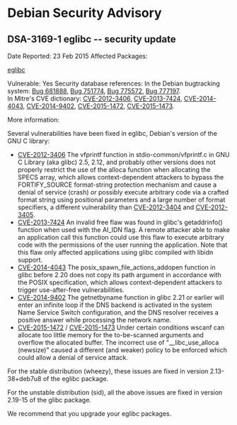 
Debian Security Advisory
========================


DSA-3169-1 eglibc -- security update
------------------------------------



Date Reported:
23 Feb 2015
Affected Packages:

[eglibc](https://packages.debian.org/src:eglibc)

Vulnerable:
Yes
Security database references:
In the Debian bugtracking system: [Bug 681888](https://bugs.debian.org/cgi-bin/bugreport.cgi?bug=681888), [Bug 751774](https://bugs.debian.org/cgi-bin/bugreport.cgi?bug=751774), [Bug 775572](https://bugs.debian.org/cgi-bin/bugreport.cgi?bug=775572), [Bug 777197](https://bugs.debian.org/cgi-bin/bugreport.cgi?bug=777197).  
In Mitre's CVE dictionary: [CVE-2012-3406](https://security-tracker.debian.org/tracker/CVE-2012-3406), [CVE-2013-7424](https://security-tracker.debian.org/tracker/CVE-2013-7424), [CVE-2014-4043](https://security-tracker.debian.org/tracker/CVE-2014-4043), [CVE-2014-9402](https://security-tracker.debian.org/tracker/CVE-2014-9402), [CVE-2015-1472](https://security-tracker.debian.org/tracker/CVE-2015-1472), [CVE-2015-1473](https://security-tracker.debian.org/tracker/CVE-2015-1473).  

More information:

Several vulnerabilities have been fixed in eglibc, Debian's version of
the GNU C library:


* [CVE-2012-3406](https://security-tracker.debian.org/tracker/CVE-2012-3406)
The vfprintf function in stdio-common/vfprintf.c in GNU C Library (aka
 glibc) 2.5, 2.12, and probably other versions does not properly restrict
 the use of the alloca function when allocating the SPECS array, which
 allows context-dependent attackers to bypass the FORTIFY\_SOURCE
 format-string protection mechanism and cause a denial of service (crash)
 or possibly execute arbitrary code via a crafted format string using
 positional parameters and a large number of format specifiers, a different
 vulnerability than
 [CVE-2012-3404](https://security-tracker.debian.org/tracker/CVE-2012-3404) and
 [CVE-2012-3405](https://security-tracker.debian.org/tracker/CVE-2012-3405).
* [CVE-2013-7424](https://security-tracker.debian.org/tracker/CVE-2013-7424)
An invalid free flaw was found in glibc's getaddrinfo() function when used
 with the AI\_IDN flag. A remote attacker able to make an application call
 this function could use this flaw to execute arbitrary code with the
 permissions of the user running the application. Note that this flaw only
 affected applications using glibc compiled with libidn support.
* [CVE-2014-4043](https://security-tracker.debian.org/tracker/CVE-2014-4043)
The posix\_spawn\_file\_actions\_addopen function in glibc before 2.20 does not
 copy its path argument in accordance with the POSIX specification, which
 allows context-dependent attackers to trigger use-after-free
 vulnerabilities.
* [CVE-2014-9402](https://security-tracker.debian.org/tracker/CVE-2014-9402)
The getnetbyname function in glibc 2.21 or earlier will enter an infinite
 loop if the DNS backend is activated in the system Name Service Switch
 configuration, and the DNS resolver receives a positive answer while
 processing the network name.
* [CVE-2015-1472](https://security-tracker.debian.org/tracker/CVE-2015-1472) /
 [CVE-2015-1473](https://security-tracker.debian.org/tracker/CVE-2015-1473)
Under certain conditions wscanf can allocate too little memory for the
 to-be-scanned arguments and overflow the allocated buffer. The incorrect
 use of "\_\_libc\_use\_alloca (newsize)" caused a different (and weaker)
 policy to be enforced which could allow a denial of service attack.


For the stable distribution (wheezy), these issues are fixed in version
2.13-38+deb7u8 of the eglibc package.


For the unstable distribution (sid), all the above issues are fixed in version
2.19-15 of the glibc package.


We recommend that you upgrade your eglibc packages.





